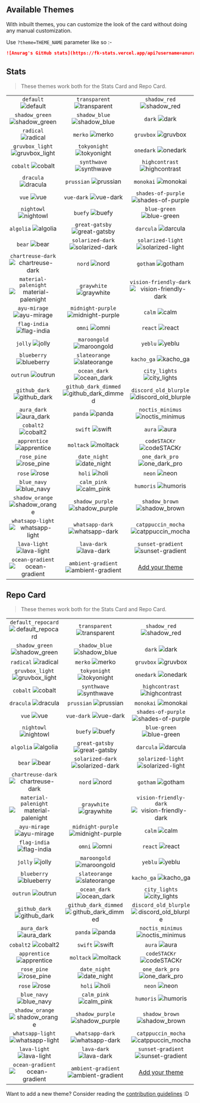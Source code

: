 ## Available Themes

<!-- DO NOT EDIT THIS FILE DIRECTLY -->

With inbuilt themes, you can customize the look of the card without doing any manual customization.

Use `?theme=THEME_NAME` parameter like so :-

```md
![Anurag's GitHub stats](https://fk-stats.vercel.app/api?username=anuraghazra&theme=dark&show_icons=true)
```

## Stats

> These themes work both for the Stats Card and Repo Card.

| | | |
| :--: | :--: | :--: |
| `default` ![default][default] | `transparent` ![transparent][transparent] | `shadow_red` ![shadow_red][shadow_red] |
| `shadow_green` ![shadow_green][shadow_green] | `shadow_blue` ![shadow_blue][shadow_blue] | `dark` ![dark][dark] |
| `radical` ![radical][radical] | `merko` ![merko][merko] | `gruvbox` ![gruvbox][gruvbox] |
| `gruvbox_light` ![gruvbox_light][gruvbox_light] | `tokyonight` ![tokyonight][tokyonight] | `onedark` ![onedark][onedark] |
| `cobalt` ![cobalt][cobalt] | `synthwave` ![synthwave][synthwave] | `highcontrast` ![highcontrast][highcontrast] |
| `dracula` ![dracula][dracula] | `prussian` ![prussian][prussian] | `monokai` ![monokai][monokai] |
| `vue` ![vue][vue] | `vue-dark` ![vue-dark][vue-dark] | `shades-of-purple` ![shades-of-purple][shades-of-purple] |
| `nightowl` ![nightowl][nightowl] | `buefy` ![buefy][buefy] | `blue-green` ![blue-green][blue-green] |
| `algolia` ![algolia][algolia] | `great-gatsby` ![great-gatsby][great-gatsby] | `darcula` ![darcula][darcula] |
| `bear` ![bear][bear] | `solarized-dark` ![solarized-dark][solarized-dark] | `solarized-light` ![solarized-light][solarized-light] |
| `chartreuse-dark` ![chartreuse-dark][chartreuse-dark] | `nord` ![nord][nord] | `gotham` ![gotham][gotham] |
| `material-palenight` ![material-palenight][material-palenight] | `graywhite` ![graywhite][graywhite] | `vision-friendly-dark` ![vision-friendly-dark][vision-friendly-dark] |
| `ayu-mirage` ![ayu-mirage][ayu-mirage] | `midnight-purple` ![midnight-purple][midnight-purple] | `calm` ![calm][calm] |
| `flag-india` ![flag-india][flag-india] | `omni` ![omni][omni] | `react` ![react][react] |
| `jolly` ![jolly][jolly] | `maroongold` ![maroongold][maroongold] | `yeblu` ![yeblu][yeblu] |
| `blueberry` ![blueberry][blueberry] | `slateorange` ![slateorange][slateorange] | `kacho_ga` ![kacho_ga][kacho_ga] |
| `outrun` ![outrun][outrun] | `ocean_dark` ![ocean_dark][ocean_dark] | `city_lights` ![city_lights][city_lights] |
| `github_dark` ![github_dark][github_dark] | `github_dark_dimmed` ![github_dark_dimmed][github_dark_dimmed] | `discord_old_blurple` ![discord_old_blurple][discord_old_blurple] |
| `aura_dark` ![aura_dark][aura_dark] | `panda` ![panda][panda] | `noctis_minimus` ![noctis_minimus][noctis_minimus] |
| `cobalt2` ![cobalt2][cobalt2] | `swift` ![swift][swift] | `aura` ![aura][aura] |
| `apprentice` ![apprentice][apprentice] | `moltack` ![moltack][moltack] | `codeSTACKr` ![codeSTACKr][codeSTACKr] |
| `rose_pine` ![rose_pine][rose_pine] | `date_night` ![date_night][date_night] | `one_dark_pro` ![one_dark_pro][one_dark_pro] |
| `rose` ![rose][rose] | `holi` ![holi][holi] | `neon` ![neon][neon] |
| `blue_navy` ![blue_navy][blue_navy] | `calm_pink` ![calm_pink][calm_pink] | `humoris` ![humoris][humoris] |
| `shadow_orange` ![shadow_orange][shadow_orange] | `shadow_purple` ![shadow_purple][shadow_purple] | `shadow_brown` ![shadow_brown][shadow_brown] |
| `whatsapp-light` ![whatsapp-light][whatsapp-light] | `whatsapp-dark` ![whatsapp-dark][whatsapp-dark] | `catppuccin_mocha` ![catppuccin_mocha][catppuccin_mocha] |
| `lava-light` ![lava-light][lava-light] | `lava-dark` ![lava-dark][lava-dark] | `sunset-gradient` ![sunset-gradient][sunset-gradient] |
| `ocean-gradient` ![ocean-gradient][ocean-gradient] | `ambient-gradient` ![ambient-gradient][ambient-gradient] | [Add your theme][add-theme] |

## Repo Card

> These themes work both for the Stats Card and Repo Card.

| | | |
| :--: | :--: | :--: |
| `default_repocard` ![default_repocard][default_repocard_repo] | `transparent` ![transparent][transparent_repo] | `shadow_red` ![shadow_red][shadow_red_repo] |
| `shadow_green` ![shadow_green][shadow_green_repo] | `shadow_blue` ![shadow_blue][shadow_blue_repo] | `dark` ![dark][dark_repo] |
| `radical` ![radical][radical_repo] | `merko` ![merko][merko_repo] | `gruvbox` ![gruvbox][gruvbox_repo] |
| `gruvbox_light` ![gruvbox_light][gruvbox_light_repo] | `tokyonight` ![tokyonight][tokyonight_repo] | `onedark` ![onedark][onedark_repo] |
| `cobalt` ![cobalt][cobalt_repo] | `synthwave` ![synthwave][synthwave_repo] | `highcontrast` ![highcontrast][highcontrast_repo] |
| `dracula` ![dracula][dracula_repo] | `prussian` ![prussian][prussian_repo] | `monokai` ![monokai][monokai_repo] |
| `vue` ![vue][vue_repo] | `vue-dark` ![vue-dark][vue-dark_repo] | `shades-of-purple` ![shades-of-purple][shades-of-purple_repo] |
| `nightowl` ![nightowl][nightowl_repo] | `buefy` ![buefy][buefy_repo] | `blue-green` ![blue-green][blue-green_repo] |
| `algolia` ![algolia][algolia_repo] | `great-gatsby` ![great-gatsby][great-gatsby_repo] | `darcula` ![darcula][darcula_repo] |
| `bear` ![bear][bear_repo] | `solarized-dark` ![solarized-dark][solarized-dark_repo] | `solarized-light` ![solarized-light][solarized-light_repo] |
| `chartreuse-dark` ![chartreuse-dark][chartreuse-dark_repo] | `nord` ![nord][nord_repo] | `gotham` ![gotham][gotham_repo] |
| `material-palenight` ![material-palenight][material-palenight_repo] | `graywhite` ![graywhite][graywhite_repo] | `vision-friendly-dark` ![vision-friendly-dark][vision-friendly-dark_repo] |
| `ayu-mirage` ![ayu-mirage][ayu-mirage_repo] | `midnight-purple` ![midnight-purple][midnight-purple_repo] | `calm` ![calm][calm_repo] |
| `flag-india` ![flag-india][flag-india_repo] | `omni` ![omni][omni_repo] | `react` ![react][react_repo] |
| `jolly` ![jolly][jolly_repo] | `maroongold` ![maroongold][maroongold_repo] | `yeblu` ![yeblu][yeblu_repo] |
| `blueberry` ![blueberry][blueberry_repo] | `slateorange` ![slateorange][slateorange_repo] | `kacho_ga` ![kacho_ga][kacho_ga_repo] |
| `outrun` ![outrun][outrun_repo] | `ocean_dark` ![ocean_dark][ocean_dark_repo] | `city_lights` ![city_lights][city_lights_repo] |
| `github_dark` ![github_dark][github_dark_repo] | `github_dark_dimmed` ![github_dark_dimmed][github_dark_dimmed_repo] | `discord_old_blurple` ![discord_old_blurple][discord_old_blurple_repo] |
| `aura_dark` ![aura_dark][aura_dark_repo] | `panda` ![panda][panda_repo] | `noctis_minimus` ![noctis_minimus][noctis_minimus_repo] |
| `cobalt2` ![cobalt2][cobalt2_repo] | `swift` ![swift][swift_repo] | `aura` ![aura][aura_repo] |
| `apprentice` ![apprentice][apprentice_repo] | `moltack` ![moltack][moltack_repo] | `codeSTACKr` ![codeSTACKr][codeSTACKr_repo] |
| `rose_pine` ![rose_pine][rose_pine_repo] | `date_night` ![date_night][date_night_repo] | `one_dark_pro` ![one_dark_pro][one_dark_pro_repo] |
| `rose` ![rose][rose_repo] | `holi` ![holi][holi_repo] | `neon` ![neon][neon_repo] |
| `blue_navy` ![blue_navy][blue_navy_repo] | `calm_pink` ![calm_pink][calm_pink_repo] | `humoris` ![humoris][humoris_repo] |
| `shadow_orange` ![shadow_orange][shadow_orange_repo] | `shadow_purple` ![shadow_purple][shadow_purple_repo] | `shadow_brown` ![shadow_brown][shadow_brown_repo] |
| `whatsapp-light` ![whatsapp-light][whatsapp-light_repo] | `whatsapp-dark` ![whatsapp-dark][whatsapp-dark_repo] | `catppuccin_mocha` ![catppuccin_mocha][catppuccin_mocha_repo] |
| `lava-light` ![lava-light][lava-light_repo] | `lava-dark` ![lava-dark][lava-dark_repo] | `sunset-gradient` ![sunset-gradient][sunset-gradient_repo] |
| `ocean-gradient` ![ocean-gradient][ocean-gradient_repo] | `ambient-gradient` ![ambient-gradient][ambient-gradient_repo] | [Add your theme][add-theme] |


[default]: https://fk-stats.vercel.app/api?username=anuraghazra&show_icons=true&hide=contribs,prs&cache_seconds=86400&theme=default
[default_repocard]: https://fk-stats.vercel.app/api?username=anuraghazra&show_icons=true&hide=contribs,prs&cache_seconds=86400&theme=default_repocard
[transparent]: https://fk-stats.vercel.app/api?username=anuraghazra&show_icons=true&hide=contribs,prs&cache_seconds=86400&theme=transparent
[shadow_red]: https://fk-stats.vercel.app/api?username=anuraghazra&show_icons=true&hide=contribs,prs&cache_seconds=86400&theme=shadow_red
[shadow_green]: https://fk-stats.vercel.app/api?username=anuraghazra&show_icons=true&hide=contribs,prs&cache_seconds=86400&theme=shadow_green
[shadow_blue]: https://fk-stats.vercel.app/api?username=anuraghazra&show_icons=true&hide=contribs,prs&cache_seconds=86400&theme=shadow_blue
[dark]: https://fk-stats.vercel.app/api?username=anuraghazra&show_icons=true&hide=contribs,prs&cache_seconds=86400&theme=dark
[radical]: https://fk-stats.vercel.app/api?username=anuraghazra&show_icons=true&hide=contribs,prs&cache_seconds=86400&theme=radical
[merko]: https://fk-stats.vercel.app/api?username=anuraghazra&show_icons=true&hide=contribs,prs&cache_seconds=86400&theme=merko
[gruvbox]: https://fk-stats.vercel.app/api?username=anuraghazra&show_icons=true&hide=contribs,prs&cache_seconds=86400&theme=gruvbox
[gruvbox_light]: https://fk-stats.vercel.app/api?username=anuraghazra&show_icons=true&hide=contribs,prs&cache_seconds=86400&theme=gruvbox_light
[tokyonight]: https://fk-stats.vercel.app/api?username=anuraghazra&show_icons=true&hide=contribs,prs&cache_seconds=86400&theme=tokyonight
[onedark]: https://fk-stats.vercel.app/api?username=anuraghazra&show_icons=true&hide=contribs,prs&cache_seconds=86400&theme=onedark
[cobalt]: https://fk-stats.vercel.app/api?username=anuraghazra&show_icons=true&hide=contribs,prs&cache_seconds=86400&theme=cobalt
[synthwave]: https://fk-stats.vercel.app/api?username=anuraghazra&show_icons=true&hide=contribs,prs&cache_seconds=86400&theme=synthwave
[highcontrast]: https://fk-stats.vercel.app/api?username=anuraghazra&show_icons=true&hide=contribs,prs&cache_seconds=86400&theme=highcontrast
[dracula]: https://fk-stats.vercel.app/api?username=anuraghazra&show_icons=true&hide=contribs,prs&cache_seconds=86400&theme=dracula
[prussian]: https://fk-stats.vercel.app/api?username=anuraghazra&show_icons=true&hide=contribs,prs&cache_seconds=86400&theme=prussian
[monokai]: https://fk-stats.vercel.app/api?username=anuraghazra&show_icons=true&hide=contribs,prs&cache_seconds=86400&theme=monokai
[vue]: https://fk-stats.vercel.app/api?username=anuraghazra&show_icons=true&hide=contribs,prs&cache_seconds=86400&theme=vue
[vue-dark]: https://fk-stats.vercel.app/api?username=anuraghazra&show_icons=true&hide=contribs,prs&cache_seconds=86400&theme=vue-dark
[shades-of-purple]: https://fk-stats.vercel.app/api?username=anuraghazra&show_icons=true&hide=contribs,prs&cache_seconds=86400&theme=shades-of-purple
[nightowl]: https://fk-stats.vercel.app/api?username=anuraghazra&show_icons=true&hide=contribs,prs&cache_seconds=86400&theme=nightowl
[buefy]: https://fk-stats.vercel.app/api?username=anuraghazra&show_icons=true&hide=contribs,prs&cache_seconds=86400&theme=buefy
[blue-green]: https://fk-stats.vercel.app/api?username=anuraghazra&show_icons=true&hide=contribs,prs&cache_seconds=86400&theme=blue-green
[algolia]: https://fk-stats.vercel.app/api?username=anuraghazra&show_icons=true&hide=contribs,prs&cache_seconds=86400&theme=algolia
[great-gatsby]: https://fk-stats.vercel.app/api?username=anuraghazra&show_icons=true&hide=contribs,prs&cache_seconds=86400&theme=great-gatsby
[darcula]: https://fk-stats.vercel.app/api?username=anuraghazra&show_icons=true&hide=contribs,prs&cache_seconds=86400&theme=darcula
[bear]: https://fk-stats.vercel.app/api?username=anuraghazra&show_icons=true&hide=contribs,prs&cache_seconds=86400&theme=bear
[solarized-dark]: https://fk-stats.vercel.app/api?username=anuraghazra&show_icons=true&hide=contribs,prs&cache_seconds=86400&theme=solarized-dark
[solarized-light]: https://fk-stats.vercel.app/api?username=anuraghazra&show_icons=true&hide=contribs,prs&cache_seconds=86400&theme=solarized-light
[chartreuse-dark]: https://fk-stats.vercel.app/api?username=anuraghazra&show_icons=true&hide=contribs,prs&cache_seconds=86400&theme=chartreuse-dark
[nord]: https://fk-stats.vercel.app/api?username=anuraghazra&show_icons=true&hide=contribs,prs&cache_seconds=86400&theme=nord
[gotham]: https://fk-stats.vercel.app/api?username=anuraghazra&show_icons=true&hide=contribs,prs&cache_seconds=86400&theme=gotham
[material-palenight]: https://fk-stats.vercel.app/api?username=anuraghazra&show_icons=true&hide=contribs,prs&cache_seconds=86400&theme=material-palenight
[graywhite]: https://fk-stats.vercel.app/api?username=anuraghazra&show_icons=true&hide=contribs,prs&cache_seconds=86400&theme=graywhite
[vision-friendly-dark]: https://fk-stats.vercel.app/api?username=anuraghazra&show_icons=true&hide=contribs,prs&cache_seconds=86400&theme=vision-friendly-dark
[ayu-mirage]: https://fk-stats.vercel.app/api?username=anuraghazra&show_icons=true&hide=contribs,prs&cache_seconds=86400&theme=ayu-mirage
[midnight-purple]: https://fk-stats.vercel.app/api?username=anuraghazra&show_icons=true&hide=contribs,prs&cache_seconds=86400&theme=midnight-purple
[calm]: https://fk-stats.vercel.app/api?username=anuraghazra&show_icons=true&hide=contribs,prs&cache_seconds=86400&theme=calm
[flag-india]: https://fk-stats.vercel.app/api?username=anuraghazra&show_icons=true&hide=contribs,prs&cache_seconds=86400&theme=flag-india
[omni]: https://fk-stats.vercel.app/api?username=anuraghazra&show_icons=true&hide=contribs,prs&cache_seconds=86400&theme=omni
[react]: https://fk-stats.vercel.app/api?username=anuraghazra&show_icons=true&hide=contribs,prs&cache_seconds=86400&theme=react
[jolly]: https://fk-stats.vercel.app/api?username=anuraghazra&show_icons=true&hide=contribs,prs&cache_seconds=86400&theme=jolly
[maroongold]: https://fk-stats.vercel.app/api?username=anuraghazra&show_icons=true&hide=contribs,prs&cache_seconds=86400&theme=maroongold
[yeblu]: https://fk-stats.vercel.app/api?username=anuraghazra&show_icons=true&hide=contribs,prs&cache_seconds=86400&theme=yeblu
[blueberry]: https://fk-stats.vercel.app/api?username=anuraghazra&show_icons=true&hide=contribs,prs&cache_seconds=86400&theme=blueberry
[slateorange]: https://fk-stats.vercel.app/api?username=anuraghazra&show_icons=true&hide=contribs,prs&cache_seconds=86400&theme=slateorange
[kacho_ga]: https://fk-stats.vercel.app/api?username=anuraghazra&show_icons=true&hide=contribs,prs&cache_seconds=86400&theme=kacho_ga
[outrun]: https://fk-stats.vercel.app/api?username=anuraghazra&show_icons=true&hide=contribs,prs&cache_seconds=86400&theme=outrun
[ocean_dark]: https://fk-stats.vercel.app/api?username=anuraghazra&show_icons=true&hide=contribs,prs&cache_seconds=86400&theme=ocean_dark
[city_lights]: https://fk-stats.vercel.app/api?username=anuraghazra&show_icons=true&hide=contribs,prs&cache_seconds=86400&theme=city_lights
[github_dark]: https://fk-stats.vercel.app/api?username=anuraghazra&show_icons=true&hide=contribs,prs&cache_seconds=86400&theme=github_dark
[github_dark_dimmed]: https://fk-stats.vercel.app/api?username=anuraghazra&show_icons=true&hide=contribs,prs&cache_seconds=86400&theme=github_dark_dimmed
[discord_old_blurple]: https://fk-stats.vercel.app/api?username=anuraghazra&show_icons=true&hide=contribs,prs&cache_seconds=86400&theme=discord_old_blurple
[aura_dark]: https://fk-stats.vercel.app/api?username=anuraghazra&show_icons=true&hide=contribs,prs&cache_seconds=86400&theme=aura_dark
[panda]: https://fk-stats.vercel.app/api?username=anuraghazra&show_icons=true&hide=contribs,prs&cache_seconds=86400&theme=panda
[noctis_minimus]: https://fk-stats.vercel.app/api?username=anuraghazra&show_icons=true&hide=contribs,prs&cache_seconds=86400&theme=noctis_minimus
[cobalt2]: https://fk-stats.vercel.app/api?username=anuraghazra&show_icons=true&hide=contribs,prs&cache_seconds=86400&theme=cobalt2
[swift]: https://fk-stats.vercel.app/api?username=anuraghazra&show_icons=true&hide=contribs,prs&cache_seconds=86400&theme=swift
[aura]: https://fk-stats.vercel.app/api?username=anuraghazra&show_icons=true&hide=contribs,prs&cache_seconds=86400&theme=aura
[apprentice]: https://fk-stats.vercel.app/api?username=anuraghazra&show_icons=true&hide=contribs,prs&cache_seconds=86400&theme=apprentice
[moltack]: https://fk-stats.vercel.app/api?username=anuraghazra&show_icons=true&hide=contribs,prs&cache_seconds=86400&theme=moltack
[codeSTACKr]: https://fk-stats.vercel.app/api?username=anuraghazra&show_icons=true&hide=contribs,prs&cache_seconds=86400&theme=codeSTACKr
[rose_pine]: https://fk-stats.vercel.app/api?username=anuraghazra&show_icons=true&hide=contribs,prs&cache_seconds=86400&theme=rose_pine
[date_night]: https://fk-stats.vercel.app/api?username=anuraghazra&show_icons=true&hide=contribs,prs&cache_seconds=86400&theme=date_night
[one_dark_pro]: https://fk-stats.vercel.app/api?username=anuraghazra&show_icons=true&hide=contribs,prs&cache_seconds=86400&theme=one_dark_pro
[rose]: https://fk-stats.vercel.app/api?username=anuraghazra&show_icons=true&hide=contribs,prs&cache_seconds=86400&theme=rose
[holi]: https://fk-stats.vercel.app/api?username=anuraghazra&show_icons=true&hide=contribs,prs&cache_seconds=86400&theme=holi
[neon]: https://fk-stats.vercel.app/api?username=anuraghazra&show_icons=true&hide=contribs,prs&cache_seconds=86400&theme=neon
[blue_navy]: https://fk-stats.vercel.app/api?username=anuraghazra&show_icons=true&hide=contribs,prs&cache_seconds=86400&theme=blue_navy
[calm_pink]: https://fk-stats.vercel.app/api?username=anuraghazra&show_icons=true&hide=contribs,prs&cache_seconds=86400&theme=calm_pink
[humoris]: https://fk-stats.vercel.app/api?username=anuraghazra&show_icons=true&hide=contribs,prs&cache_seconds=86400&theme=humoris
[shadow_orange]: https://fk-stats.vercel.app/api?username=anuraghazra&show_icons=true&hide=contribs,prs&cache_seconds=86400&theme=shadow_orange
[shadow_purple]: https://fk-stats.vercel.app/api?username=anuraghazra&show_icons=true&hide=contribs,prs&cache_seconds=86400&theme=shadow_purple
[shadow_brown]: https://fk-stats.vercel.app/api?username=anuraghazra&show_icons=true&hide=contribs,prs&cache_seconds=86400&theme=shadow_brown
[whatsapp-light]: https://fk-stats.vercel.app/api?username=anuraghazra&show_icons=true&hide=contribs,prs&cache_seconds=86400&theme=whatsapp-light
[whatsapp-dark]: https://fk-stats.vercel.app/api?username=anuraghazra&show_icons=true&hide=contribs,prs&cache_seconds=86400&theme=whatsapp-dark
[catppuccin_mocha]: https://fk-stats.vercel.app/api?username=anuraghazra&show_icons=true&hide=contribs,prs&cache_seconds=86400&theme=catppuccin_mocha
[lava-light]: https://fk-stats.vercel.app/api?username=anuraghazra&show_icons=true&hide=contribs,prs&cache_seconds=86400&theme=lava-light
[lava-dark]: https://fk-stats.vercel.app/api?username=anuraghazra&show_icons=true&hide=contribs,prs&cache_seconds=86400&theme=lava-dark
[sunset-gradient]: https://fk-stats.vercel.app/api?username=anuraghazra&show_icons=true&hide=contribs,prs&cache_seconds=86400&theme=sunset-gradient
[ocean-gradient]: https://fk-stats.vercel.app/api?username=anuraghazra&show_icons=true&hide=contribs,prs&cache_seconds=86400&theme=ocean-gradient
[ambient-gradient]: https://fk-stats.vercel.app/api?username=anuraghazra&show_icons=true&hide=contribs,prs&cache_seconds=86400&theme=ambient-gradient


[default_repo]: https://fk-stats.vercel.app/api/pin/?username=anuraghazra&repo=github-readme-stats&cache_seconds=86400&theme=default
[default_repocard_repo]: https://fk-stats.vercel.app/api/pin/?username=anuraghazra&repo=github-readme-stats&cache_seconds=86400&theme=default_repocard
[transparent_repo]: https://fk-stats.vercel.app/api/pin/?username=anuraghazra&repo=github-readme-stats&cache_seconds=86400&theme=transparent
[shadow_red_repo]: https://fk-stats.vercel.app/api/pin/?username=anuraghazra&repo=github-readme-stats&cache_seconds=86400&theme=shadow_red
[shadow_green_repo]: https://fk-stats.vercel.app/api/pin/?username=anuraghazra&repo=github-readme-stats&cache_seconds=86400&theme=shadow_green
[shadow_blue_repo]: https://fk-stats.vercel.app/api/pin/?username=anuraghazra&repo=github-readme-stats&cache_seconds=86400&theme=shadow_blue
[dark_repo]: https://fk-stats.vercel.app/api/pin/?username=anuraghazra&repo=github-readme-stats&cache_seconds=86400&theme=dark
[radical_repo]: https://fk-stats.vercel.app/api/pin/?username=anuraghazra&repo=github-readme-stats&cache_seconds=86400&theme=radical
[merko_repo]: https://fk-stats.vercel.app/api/pin/?username=anuraghazra&repo=github-readme-stats&cache_seconds=86400&theme=merko
[gruvbox_repo]: https://fk-stats.vercel.app/api/pin/?username=anuraghazra&repo=github-readme-stats&cache_seconds=86400&theme=gruvbox
[gruvbox_light_repo]: https://fk-stats.vercel.app/api/pin/?username=anuraghazra&repo=github-readme-stats&cache_seconds=86400&theme=gruvbox_light
[tokyonight_repo]: https://fk-stats.vercel.app/api/pin/?username=anuraghazra&repo=github-readme-stats&cache_seconds=86400&theme=tokyonight
[onedark_repo]: https://fk-stats.vercel.app/api/pin/?username=anuraghazra&repo=github-readme-stats&cache_seconds=86400&theme=onedark
[cobalt_repo]: https://fk-stats.vercel.app/api/pin/?username=anuraghazra&repo=github-readme-stats&cache_seconds=86400&theme=cobalt
[synthwave_repo]: https://fk-stats.vercel.app/api/pin/?username=anuraghazra&repo=github-readme-stats&cache_seconds=86400&theme=synthwave
[highcontrast_repo]: https://fk-stats.vercel.app/api/pin/?username=anuraghazra&repo=github-readme-stats&cache_seconds=86400&theme=highcontrast
[dracula_repo]: https://fk-stats.vercel.app/api/pin/?username=anuraghazra&repo=github-readme-stats&cache_seconds=86400&theme=dracula
[prussian_repo]: https://fk-stats.vercel.app/api/pin/?username=anuraghazra&repo=github-readme-stats&cache_seconds=86400&theme=prussian
[monokai_repo]: https://fk-stats.vercel.app/api/pin/?username=anuraghazra&repo=github-readme-stats&cache_seconds=86400&theme=monokai
[vue_repo]: https://fk-stats.vercel.app/api/pin/?username=anuraghazra&repo=github-readme-stats&cache_seconds=86400&theme=vue
[vue-dark_repo]: https://fk-stats.vercel.app/api/pin/?username=anuraghazra&repo=github-readme-stats&cache_seconds=86400&theme=vue-dark
[shades-of-purple_repo]: https://fk-stats.vercel.app/api/pin/?username=anuraghazra&repo=github-readme-stats&cache_seconds=86400&theme=shades-of-purple
[nightowl_repo]: https://fk-stats.vercel.app/api/pin/?username=anuraghazra&repo=github-readme-stats&cache_seconds=86400&theme=nightowl
[buefy_repo]: https://fk-stats.vercel.app/api/pin/?username=anuraghazra&repo=github-readme-stats&cache_seconds=86400&theme=buefy
[blue-green_repo]: https://fk-stats.vercel.app/api/pin/?username=anuraghazra&repo=github-readme-stats&cache_seconds=86400&theme=blue-green
[algolia_repo]: https://fk-stats.vercel.app/api/pin/?username=anuraghazra&repo=github-readme-stats&cache_seconds=86400&theme=algolia
[great-gatsby_repo]: https://fk-stats.vercel.app/api/pin/?username=anuraghazra&repo=github-readme-stats&cache_seconds=86400&theme=great-gatsby
[darcula_repo]: https://fk-stats.vercel.app/api/pin/?username=anuraghazra&repo=github-readme-stats&cache_seconds=86400&theme=darcula
[bear_repo]: https://fk-stats.vercel.app/api/pin/?username=anuraghazra&repo=github-readme-stats&cache_seconds=86400&theme=bear
[solarized-dark_repo]: https://fk-stats.vercel.app/api/pin/?username=anuraghazra&repo=github-readme-stats&cache_seconds=86400&theme=solarized-dark
[solarized-light_repo]: https://fk-stats.vercel.app/api/pin/?username=anuraghazra&repo=github-readme-stats&cache_seconds=86400&theme=solarized-light
[chartreuse-dark_repo]: https://fk-stats.vercel.app/api/pin/?username=anuraghazra&repo=github-readme-stats&cache_seconds=86400&theme=chartreuse-dark
[nord_repo]: https://fk-stats.vercel.app/api/pin/?username=anuraghazra&repo=github-readme-stats&cache_seconds=86400&theme=nord
[gotham_repo]: https://fk-stats.vercel.app/api/pin/?username=anuraghazra&repo=github-readme-stats&cache_seconds=86400&theme=gotham
[material-palenight_repo]: https://fk-stats.vercel.app/api/pin/?username=anuraghazra&repo=github-readme-stats&cache_seconds=86400&theme=material-palenight
[graywhite_repo]: https://fk-stats.vercel.app/api/pin/?username=anuraghazra&repo=github-readme-stats&cache_seconds=86400&theme=graywhite
[vision-friendly-dark_repo]: https://fk-stats.vercel.app/api/pin/?username=anuraghazra&repo=github-readme-stats&cache_seconds=86400&theme=vision-friendly-dark
[ayu-mirage_repo]: https://fk-stats.vercel.app/api/pin/?username=anuraghazra&repo=github-readme-stats&cache_seconds=86400&theme=ayu-mirage
[midnight-purple_repo]: https://fk-stats.vercel.app/api/pin/?username=anuraghazra&repo=github-readme-stats&cache_seconds=86400&theme=midnight-purple
[calm_repo]: https://fk-stats.vercel.app/api/pin/?username=anuraghazra&repo=github-readme-stats&cache_seconds=86400&theme=calm
[flag-india_repo]: https://fk-stats.vercel.app/api/pin/?username=anuraghazra&repo=github-readme-stats&cache_seconds=86400&theme=flag-india
[omni_repo]: https://fk-stats.vercel.app/api/pin/?username=anuraghazra&repo=github-readme-stats&cache_seconds=86400&theme=omni
[react_repo]: https://fk-stats.vercel.app/api/pin/?username=anuraghazra&repo=github-readme-stats&cache_seconds=86400&theme=react
[jolly_repo]: https://fk-stats.vercel.app/api/pin/?username=anuraghazra&repo=github-readme-stats&cache_seconds=86400&theme=jolly
[maroongold_repo]: https://fk-stats.vercel.app/api/pin/?username=anuraghazra&repo=github-readme-stats&cache_seconds=86400&theme=maroongold
[yeblu_repo]: https://fk-stats.vercel.app/api/pin/?username=anuraghazra&repo=github-readme-stats&cache_seconds=86400&theme=yeblu
[blueberry_repo]: https://fk-stats.vercel.app/api/pin/?username=anuraghazra&repo=github-readme-stats&cache_seconds=86400&theme=blueberry
[slateorange_repo]: https://fk-stats.vercel.app/api/pin/?username=anuraghazra&repo=github-readme-stats&cache_seconds=86400&theme=slateorange
[kacho_ga_repo]: https://fk-stats.vercel.app/api/pin/?username=anuraghazra&repo=github-readme-stats&cache_seconds=86400&theme=kacho_ga
[outrun_repo]: https://fk-stats.vercel.app/api/pin/?username=anuraghazra&repo=github-readme-stats&cache_seconds=86400&theme=outrun
[ocean_dark_repo]: https://fk-stats.vercel.app/api/pin/?username=anuraghazra&repo=github-readme-stats&cache_seconds=86400&theme=ocean_dark
[city_lights_repo]: https://fk-stats.vercel.app/api/pin/?username=anuraghazra&repo=github-readme-stats&cache_seconds=86400&theme=city_lights
[github_dark_repo]: https://fk-stats.vercel.app/api/pin/?username=anuraghazra&repo=github-readme-stats&cache_seconds=86400&theme=github_dark
[github_dark_dimmed_repo]: https://fk-stats.vercel.app/api/pin/?username=anuraghazra&repo=github-readme-stats&cache_seconds=86400&theme=github_dark_dimmed
[discord_old_blurple_repo]: https://fk-stats.vercel.app/api/pin/?username=anuraghazra&repo=github-readme-stats&cache_seconds=86400&theme=discord_old_blurple
[aura_dark_repo]: https://fk-stats.vercel.app/api/pin/?username=anuraghazra&repo=github-readme-stats&cache_seconds=86400&theme=aura_dark
[panda_repo]: https://fk-stats.vercel.app/api/pin/?username=anuraghazra&repo=github-readme-stats&cache_seconds=86400&theme=panda
[noctis_minimus_repo]: https://fk-stats.vercel.app/api/pin/?username=anuraghazra&repo=github-readme-stats&cache_seconds=86400&theme=noctis_minimus
[cobalt2_repo]: https://fk-stats.vercel.app/api/pin/?username=anuraghazra&repo=github-readme-stats&cache_seconds=86400&theme=cobalt2
[swift_repo]: https://fk-stats.vercel.app/api/pin/?username=anuraghazra&repo=github-readme-stats&cache_seconds=86400&theme=swift
[aura_repo]: https://fk-stats.vercel.app/api/pin/?username=anuraghazra&repo=github-readme-stats&cache_seconds=86400&theme=aura
[apprentice_repo]: https://fk-stats.vercel.app/api/pin/?username=anuraghazra&repo=github-readme-stats&cache_seconds=86400&theme=apprentice
[moltack_repo]: https://fk-stats.vercel.app/api/pin/?username=anuraghazra&repo=github-readme-stats&cache_seconds=86400&theme=moltack
[codeSTACKr_repo]: https://fk-stats.vercel.app/api/pin/?username=anuraghazra&repo=github-readme-stats&cache_seconds=86400&theme=codeSTACKr
[rose_pine_repo]: https://fk-stats.vercel.app/api/pin/?username=anuraghazra&repo=github-readme-stats&cache_seconds=86400&theme=rose_pine
[date_night_repo]: https://fk-stats.vercel.app/api/pin/?username=anuraghazra&repo=github-readme-stats&cache_seconds=86400&theme=date_night
[one_dark_pro_repo]: https://fk-stats.vercel.app/api/pin/?username=anuraghazra&repo=github-readme-stats&cache_seconds=86400&theme=one_dark_pro
[rose_repo]: https://fk-stats.vercel.app/api/pin/?username=anuraghazra&repo=github-readme-stats&cache_seconds=86400&theme=rose
[holi_repo]: https://fk-stats.vercel.app/api/pin/?username=anuraghazra&repo=github-readme-stats&cache_seconds=86400&theme=holi
[neon_repo]: https://fk-stats.vercel.app/api/pin/?username=anuraghazra&repo=github-readme-stats&cache_seconds=86400&theme=neon
[blue_navy_repo]: https://fk-stats.vercel.app/api/pin/?username=anuraghazra&repo=github-readme-stats&cache_seconds=86400&theme=blue_navy
[calm_pink_repo]: https://fk-stats.vercel.app/api/pin/?username=anuraghazra&repo=github-readme-stats&cache_seconds=86400&theme=calm_pink
[humoris_repo]: https://fk-stats.vercel.app/api/pin/?username=anuraghazra&repo=github-readme-stats&cache_seconds=86400&theme=humoris
[shadow_orange_repo]: https://fk-stats.vercel.app/api/pin/?username=anuraghazra&repo=github-readme-stats&cache_seconds=86400&theme=shadow_orange
[shadow_purple_repo]: https://fk-stats.vercel.app/api/pin/?username=anuraghazra&repo=github-readme-stats&cache_seconds=86400&theme=shadow_purple
[shadow_brown_repo]: https://fk-stats.vercel.app/api/pin/?username=anuraghazra&repo=github-readme-stats&cache_seconds=86400&theme=shadow_brown
[whatsapp-light_repo]: https://fk-stats.vercel.app/api/pin/?username=anuraghazra&repo=github-readme-stats&cache_seconds=86400&theme=whatsapp-light
[whatsapp-dark_repo]: https://fk-stats.vercel.app/api/pin/?username=anuraghazra&repo=github-readme-stats&cache_seconds=86400&theme=whatsapp-dark
[catppuccin_mocha_repo]: https://fk-stats.vercel.app/api/pin/?username=anuraghazra&repo=github-readme-stats&cache_seconds=86400&theme=catppuccin_mocha
[lava-light_repo]: https://fk-stats.vercel.app/api/pin/?username=anuraghazra&repo=github-readme-stats&cache_seconds=86400&theme=lava-light
[lava-dark_repo]: https://fk-stats.vercel.app/api/pin/?username=anuraghazra&repo=github-readme-stats&cache_seconds=86400&theme=lava-dark
[sunset-gradient_repo]: https://fk-stats.vercel.app/api/pin/?username=anuraghazra&repo=github-readme-stats&cache_seconds=86400&theme=sunset-gradient
[ocean-gradient_repo]: https://fk-stats.vercel.app/api/pin/?username=anuraghazra&repo=github-readme-stats&cache_seconds=86400&theme=ocean-gradient
[ambient-gradient_repo]: https://fk-stats.vercel.app/api/pin/?username=anuraghazra&repo=github-readme-stats&cache_seconds=86400&theme=ambient-gradient


[add-theme]: https://github.com/FKTools/stats/edit/master/themes/index.js

Want to add a new theme? Consider reading the [contribution guidelines](../CONTRIBUTING.md#themes-contribution) :D
